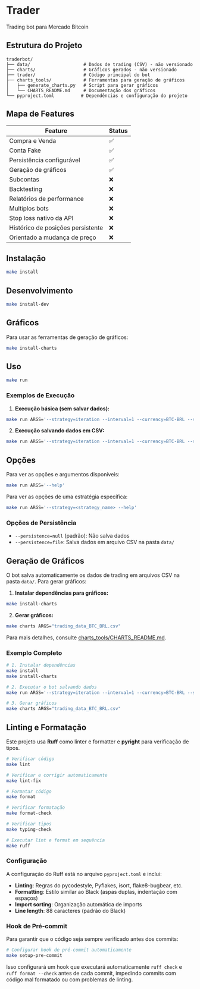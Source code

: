 # Trader

Trading bot para Mercado Bitcoin

## Estrutura do Projeto

```
traderbot/
├── data/                    # Dados de trading (CSV) - não versionado
├── charts/                  # Gráficos gerados - não versionado
├── trader/                  # Código principal do bot
├── charts_tools/            # Ferramentas para geração de gráficos
│   ├── generate_charts.py   # Script para gerar gráficos
│   └── CHARTS_README.md     # Documentação dos gráficos
└── pyproject.toml          # Dependências e configuração do projeto
```


## Mapa de Features
| Feature                             | Status |
|-------------------------------------|--------|
| Compra e Venda                      | ✅     |
| Conta Fake                          | ✅     |
| Persistência configurável           | ✅     |
| Geração de gráficos                 | ✅     |
| Subcontas                           | ❌     |
| Backtesting                         | ❌     |
| Relatórios de performance           | ❌     |
| Multiplos bots                      | ❌     |
| Stop loss nativo da API             | ❌     |
| Histórico de posições persistente   | ❌     |
| Orientado a mudança de preço        | ❌     |

## Instalação
```bash
make install
```

## Desenvolvimento
```bash
make install-dev
```

## Gráficos
Para usar as ferramentas de geração de gráficos:
```bash
make install-charts
```

## Uso
```bash
make run
```

### Exemplos de Execução

1. **Execução básica (sem salvar dados):**
```bash
make run ARGS='--strategy=iteration --interval=1 --currency=BTC-BRL --sell_on_iteration=10 --fake'
```

2. **Execução salvando dados em CSV:**
```bash
make run ARGS='--strategy=iteration --interval=1 --currency=BTC-BRL --sell_on_iteration=10 --fake --persistence=file'
```

## Opções
Para ver as opções e argumentos disponíveis:
```bash
make run ARGS='--help'
```

Para ver as opções de uma estratégia específica:
```bash
make run ARGS='--strategy=<strategy_name> --help'
```

### Opções de Persistência
- `--persistence=null` (padrão): Não salva dados
- `--persistence=file`: Salva dados em arquivo CSV na pasta `data/`

## Geração de Gráficos

O bot salva automaticamente os dados de trading em arquivos CSV na pasta `data/`. Para gerar gráficos:

1. **Instalar dependências para gráficos:**
```bash
make install-charts
```

2. **Gerar gráficos:**
```bash
make charts ARGS="trading_data_BTC_BRL.csv"
```

Para mais detalhes, consulte [charts_tools/CHARTS_README.md](charts_tools/CHARTS_README.md).

### Exemplo Completo

```bash
# 1. Instalar dependências
make install
make install-charts

# 2. Executar o bot salvando dados
make run ARGS='--strategy=iteration --interval=1 --currency=BTC-BRL --sell_on_iteration=10 --fake --persistence=file'

# 3. Gerar gráficos
make charts ARGS="trading_data_BTC_BRL.csv"
```


## Linting e Formatação
Este projeto usa **Ruff** como linter e formatter e **pyright** para verificação de tipos.

```bash
# Verificar código
make lint

# Verificar e corrigir automaticamente
make lint-fix

# Formatar código
make format

# Verificar formatação
make format-check

# Verificar tipos
make typing-check

# Executar lint e format em sequência
make ruff
```

### Configuração

A configuração do Ruff está no arquivo `pyproject.toml` e inclui:

- **Linting**: Regras do pycodestyle, Pyflakes, isort, flake8-bugbear, etc.
- **Formatting**: Estilo similar ao Black (aspas duplas, indentação com espaços)
- **Import sorting**: Organização automática de imports
- **Line length**: 88 caracteres (padrão do Black)

### Hook de Pré-commit

Para garantir que o código seja sempre verificado antes dos commits:

```bash
# Configurar hook de pré-commit automaticamente
make setup-pre-commit
```

Isso configurará um hook que executará automaticamente `ruff check` e `ruff format --check` antes de cada commit, impedindo commits com código mal formatado ou com problemas de linting.
